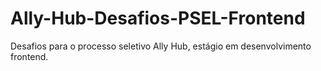 # Ally-Hub-Desafios-PSEL-Frontend
Desafios para o processo seletivo Ally Hub, estágio em desenvolvimento frontend.
